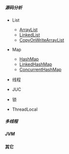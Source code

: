 ##### 源码分析
* List
	* [ArrayList](pdf/ArrayList源码分析.pdf) 
	* [LinkedList](linkedList.md) 
	* [CopyOnWriteArrayList](copyOnWriteArrayList.md)
	
* Map
	* [HashMap](hashMap.md)
	* [LinkedHashMap](linkedHashMap.md)
	* [ConcurrentHashMap](concurrentHashMap.md)
* 线程

* JUC


* 锁


* ThreadLocal


##### 多线程



##### JVM


#### 其它
